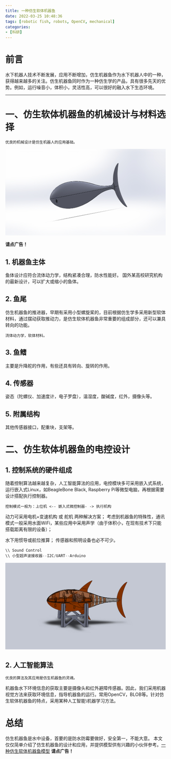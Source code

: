 ```yaml
---
title: 一种仿生软体机器鱼
date: 2022-03-25 10:48:36
tags: [robotic fish, robots, OpenCV, mechanical]
categories:
- [科研]
---
```


# 前言

水下机器人技术不断发展，应用不断增加，仿生机器鱼作为水下机器人中的一种，获得越来越多的关注。仿生机器鱼同时作为一种仿生学的产品，具有很多先天的优势。例如，运行噪音小，体积小，灵活性高，可以很好的融入水下生态环境。

---


# 一、仿生软体机器鱼的机械设计与材料选择
`优良的机械设计是仿生机器人的应用基础。`


![在这里插入图片描述](/images/shape_ref.JPG)

**请点广告！**

<!-- more -->

## 1. 机器鱼主体
鱼体设计应符合流体动力学，结构紧凑合理，防水性能好。
国外某高校研究机构的最新设计，可以扩大或缩小的鱼体。

## 2. 鱼尾
仿生机器鱼的推进器，早期有采用小型螺旋桨的，目前根据仿生学多采用新型软体材料，通过摆动获取推动力，是仿生软体机器鱼非常重要的组成部分，还可以兼具转向的功能。

`流体动力学，软体材料。`

## 3. 鱼鳍
主要是升降舵的作用，有些还具有转向、旋转的作用。

## 4. 传感器
姿态（陀螺仪、加速度计，电子罗盘），温湿度，酸碱度，红外，摄像头等。

## 5. 附属结构
其他传感器接口，配重块，支架等。

# 二、仿生软体机器鱼的电控设计
## 1. 控制系统的硬件组成
随着控制算法越来越复杂，人工智能算法的应用，电控模块多可采用嵌入式系统，运行嵌入式Linux，如BeagleBone Black, Raspberry Pi等微型电脑，再根据需要设计搭配执行控制器。

`控制模式一般为：上位机 <-- 嵌入式微控制器- -> 执行机构 `

动力可采用电机+变速机构 或 舵机 两种解决方案；
考虑到机器鱼的特殊性，通讯模式一般采用水面WiFi，某些应用中采用声学（由于体积小，在现有技术下只能搭载距离有限的设备）；

水下用惯导或航位推算；
传感器和照明设备也必不可少。

```c
\\ Sound Control
\\ 小型超声波接收器--I2C/UART--Arduino
```

![在这里插入图片描述](/images/assembly.JPG)

## 2. 人工智能算法
`优良的算法及其应用是仿生机器鱼的灵魂。` 

机器鱼水下环境信息的获取主要是摄像头和红外避障传感器。因此，我们采用机器视觉方法来获取环境信息，指导机器鱼的运行。常用OpenCV，BLOB等。针对仿生软体机器鱼的特点，采用某种人工智能\机器学习方法。


# 总结
仿生机器鱼是水中设备，首要的是防水防霉要做好，安全第一，不能大意。
本文仅仅简单介绍了仿生机器鱼的设计和应用，并提供模型供有兴趣的小伙伴参考。[一种仿生软体机器鱼模型](https://download.csdn.net/download/ayawaya/85034809) **请点广告！**